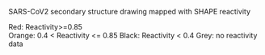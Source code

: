 SARS-CoV2 secondary structure drawing mapped with SHAPE reactivity

Red: Reactivity>=0.85  
Orange:  0.4 < Reactivity <= 0.85
Black: Reactivity < 0.4
Grey: no reactivity data

